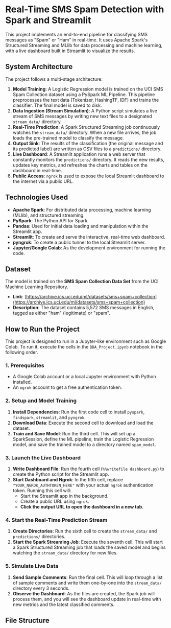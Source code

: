 # Real-Time SMS Spam Detection with Spark and Streamlit

This project implements an end-to-end pipeline for classifying SMS messages as "Spam" or "Ham" in real-time. It uses Apache Spark's Structured Streaming and MLlib for data processing and machine learning, with a live dashboard built in Streamlit to visualize the results.

## System Architecture

The project follows a multi-stage architecture:

1.  **Model Training**: A Logistic Regression model is trained on the UCI SMS Spam Collection dataset using a PySpark ML Pipeline. This pipeline preprocesses the text data (Tokenizer, HashingTF, IDF) and trains the classifier. The final model is saved to disk.
2.  **Data Ingestion (Stream Simulation)**: A Python script simulates a live stream of SMS messages by writing new text files to a designated `stream_data/` directory.
3.  **Real-Time Prediction**: A Spark Structured Streaming job continuously watches the `stream_data/` directory. When a new file arrives, the job loads the pre-trained model to classify the message.
4.  **Output Sink**: The results of the classification (the original message and its predicted label) are written as CSV files to a `predictions/` directory.
5.  **Live Dashboard**: A Streamlit application runs a web server that constantly monitors the `predictions/` directory. It reads the new results, updates key metrics, and refreshes the charts and tables on the dashboard in real-time.
6.  **Public Access**: `ngrok` is used to expose the local Streamlit dashboard to the internet via a public URL.

## Technologies Used

-   **Apache Spark**: For distributed data processing, machine learning (MLlib), and structured streaming.
-   **PySpark**: The Python API for Spark.
-   **Pandas**: Used for initial data loading and manipulation within the Streamlit app.
-   **Streamlit**: To create and serve the interactive, real-time web dashboard.
-   **pyngrok**: To create a public tunnel to the local Streamlit server.
-   **Jupyter/Google Colab**: As the development environment for running the code.

## Dataset

The model is trained on the **SMS Spam Collection Data Set** from the UCI Machine Learning Repository.

-   **Link**: [https://archive.ics.uci.edu/ml/datasets/sms+spam+collection](https://archive.ics.uci.edu/ml/datasets/sms+spam+collection)
-   **Description**: The dataset contains 5,572 SMS messages in English, tagged as either "ham" (legitimate) or "spam".

## How to Run the Project

This project is designed to run in a Jupyter-like environment such as Google Colab. To run it, execute the cells in the `BDA_Project.ipynb` notebook in the following order.

### 1. Prerequisites

-   A Google Colab account or a local Jupyter environment with Python installed.
-   An `ngrok` account to get a free authentication token.

### 2. Setup and Model Training

1.  **Install Dependencies**: Run the first code cell to install `pyspark`, `findspark`, `streamlit`, and `pyngrok`.
2.  **Download Data**: Execute the second cell to download and load the dataset.
3.  **Train and Save Model**: Run the third cell. This will set up a SparkSession, define the ML pipeline, train the Logistic Regression model, and save the trained model to a directory named `spam_model`.

### 3. Launch the Live Dashboard

1.  **Write Dashboard File**: Run the fourth cell (`%%writefile dashboard.py`) to create the Python script for the Streamlit app.
2.  **Start Dashboard and Ngrok**: In the fifth cell, replace `"YOUR_NGROK_AUTHTOKEN_HERE"` with your actual `ngrok` authentication token. Running this cell will:
    -   Start the Streamlit app in the background.
    -   Create a public URL using `ngrok`.
    -   **Click the output URL to open the dashboard in a new tab.**

### 4. Start the Real-Time Prediction Stream

1.  **Create Directories**: Run the sixth cell to create the `stream_data/` and `predictions/` directories.
2.  **Start the Spark Streaming Job**: Execute the seventh cell. This will start a Spark Structured Streaming job that loads the saved model and begins watching the `stream_data/` directory for new files.

### 5. Simulate Live Data

1.  **Send Sample Comments**: Run the final cell. This will loop through a list of sample comments and write them one-by-one into the `stream_data/` directory every 3 seconds.
2.  **Observe the Dashboard**: As the files are created, the Spark job will process them, and you will see the dashboard update in real-time with new metrics and the latest classified comments.

## File Structure
